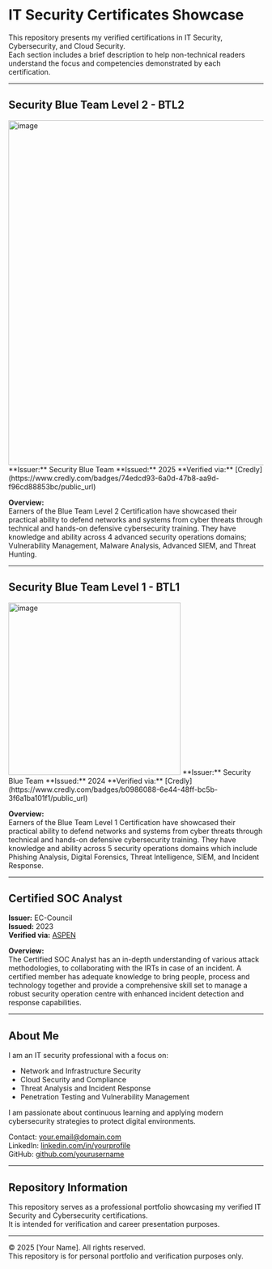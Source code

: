 # IT Security Certificates Showcase

This repository presents my verified certifications in IT Security, Cybersecurity, and Cloud Security.  
Each section includes a brief description to help non-technical readers understand the focus and competencies demonstrated by each certification.

---

## Security Blue Team Level 2 - BTL2
<img width="680" height="680" alt="image" src="https://github.com/user-attachments/assets/1ce98d84-cea7-4489-aa99-ce8d40c7a328" />  
**Issuer:** Security Blue Team  
**Issued:** 2025  
**Verified via:** [Credly](https://www.credly.com/badges/74edcd93-6a0d-47b8-aa9d-f96cd88853bc/public_url)  

**Overview:**  
Earners of the Blue Team Level 2 Certification have showcased their practical ability to defend networks and systems from cyber threats through technical and hands-on defensive cybersecurity training. They have knowledge and ability across 4 advanced security operations domains; Vulnerability Management, Malware Analysis, Advanced SIEM, and Threat Hunting.

---

## Security Blue Team Level 1 - BTL1  
<img width="340" height="340" alt="image" src="https://github.com/user-attachments/assets/71c3fffe-aedf-4357-8983-63e4517af1a6" />  
**Issuer:** Security Blue Team  
**Issued:** 2024  
**Verified via:** [Credly](https://www.credly.com/badges/b0986088-6e44-48ff-bc5b-3f6a1ba101f1/public_url)  

**Overview:**  
Earners of the Blue Team Level 1 Certification have showcased their practical ability to defend networks and systems from cyber threats through technical and hands-on defensive cybersecurity training. They have knowledge and ability across 5 security operations domains which include Phishing Analysis, Digital Forensics, Threat Intelligence, SIEM, and Incident Response.


---

## Certified SOC Analyst  
**Issuer:** EC-Council  
**Issued:** 2023  
**Verified via:** [ASPEN](https://aspen.eccouncil.org/VerifyBadge?&type=certification&a=lVb4rYx4Os4SY9p+MO1SRjbfeOQR8t/4A8y701le4/c=)  

**Overview:**  
The Certified SOC Analyst has an in-depth understanding of various attack methodologies, to collaborating with the IRTs in case of an incident. A certified member has adequate knowledge to bring people, process and technology together and provide a comprehensive skill set to manage a robust security operation centre with enhanced incident detection and response capabilities.


---



## About Me

I am an IT security professional with a focus on:

- Network and Infrastructure Security  
- Cloud Security and Compliance  
- Threat Analysis and Incident Response  
- Penetration Testing and Vulnerability Management  

I am passionate about continuous learning and applying modern cybersecurity strategies to protect digital environments.

Contact: [your.email@domain.com](mailto:your.email@domain.com)  
LinkedIn: [linkedin.com/in/yourprofile](https://linkedin.com/in/yourprofile)  
GitHub: [github.com/yourusername](https://github.com/yourusername)

---

## Repository Information

This repository serves as a professional portfolio showcasing my verified IT Security and Cybersecurity certifications.  
It is intended for verification and career presentation purposes.

---

© 2025 [Your Name]. All rights reserved.  
This repository is for personal portfolio and verification purposes only.
